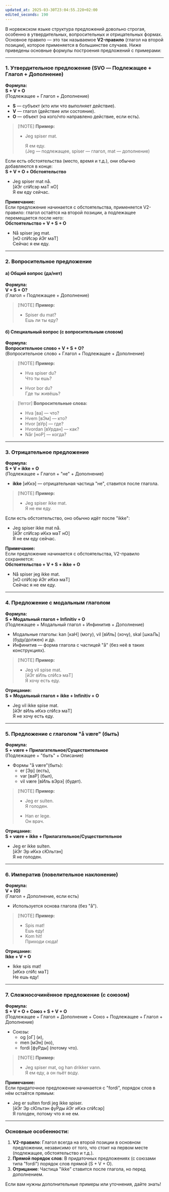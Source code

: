 ```yaml
---
updated_at: 2025-03-30T23:04:55.228+02:00
edited_seconds: 190
---
```

В норвежском языке структура предложений довольно строгая, особенно в утвердительных, вопросительных и отрицательных формах. Основное правило — это так называемое **V2-правило** (глагол на второй позиции), которое применяется в большинстве случаев. Ниже приведены основные формулы построения предложений с примерами:

---

### 1. Утвердительное предложение (SVO — Подлежащее + Глагол + Дополнение)
**Формула:**  
**S + V + O**  
(Подлежащее + Глагол + Дополнение)

- **S** — субъект (кто или что выполняет действие).  
- **V** — глагол (действие или состояние).  
- **O** — объект (на кого/что направлено действие, если есть).  

> [!NOTE]  **Пример:**  
> - Jeg spiser mat.  
> 
>   Я ем еду.  
>   (Jeg — подлежащее, spiser — глагол, mat — дополнение)

Если есть обстоятельства (место, время и т.д.), они обычно добавляются в конце:  
**S + V + O + Обстоятельство**  
- Jeg spiser mat nå.  
  [йЭг спИcэр мaТ нО]  
  Я ем еду сейчас.

**Примечание:**  
Если предложение начинается с обстоятельства, применяется V2-правило: глагол остаётся на второй позиции, а подлежащее перемещается после него:  
**Обстоятельство + V + S + O**  
- Nå spiser jeg mat.  
  [нО спИcэр йЭг мaТ]  
  Сейчас я ем еду.

---

### 2. Вопросительное предложение
#### а) Общий вопрос (да/нет)  
**Формула:**  
**V + S + O?**  
(Глагол + Подлежащее + Дополнение)

> [!NOTE]  **Пример:**  
>   - Spiser du mat?   
>     Ешь ли ты еду?

#### б) Специальный вопрос (с вопросительным словом)  
**Формула:**  
**Вопросительное слово + V + S + O?**  
(Вопросительное слово + Глагол + Подлежащее + Дополнение)

> [!NOTE] **Пример:**  
>   - Hva spiser du?  
>     Что ты ешь?  
>    
>   - Hvor bor du?  
>     Где ты живёшь?



> [!error] **Вопросительные слова:**  
> - Hva [вa] — что?  
> - Hvem [вЭм] — кто?  
> - Hvor [вУр] — где?  
> - Hvordan [вУрдан] — как?  
> - Når [нoР] — когда?

---

### 3. Отрицательное предложение  
**Формула:**  
**S + V + ikke + O**  
(Подлежащее + Глагол + "не" + Дополнение)

- **ikke** [иКкэ] — отрицательная частица "не", ставится после глагола.  

> [!NOTE]  **Пример:**  
> - Jeg spiser ikke mat.  
>   Я не ем еду.

Если есть обстоятельство, оно обычно идёт после "ikke":  
- Jeg spiser ikke mat nå.  
  [йЭг спИcэр иКкэ мaТ нО]  
  Я не ем еду сейчас.

**Примечание:**  
Если предложение начинается с обстоятельства, V2-правило сохраняется:  
**Обстоятельство + V + S + ikke + O**  
- Nå spiser jeg ikke mat.  
  [нО спИcэр йЭг иКкэ мaТ]  
  Сейчас я не ем еду.

---

### 4. Предложение с модальным глаголом  
**Формула:**  
**S + Модальный глагол + Infinitiv + O**  
(Подлежащее + Модальный глагол + Инфинитив + Дополнение)

- Модальные глаголы: kan [кaН] (могу), vil [вИль] (хочу), skal [шкaЛь] (буду/должен) и др.  
- Инфинитив — форма глагола с частицей "å" (без неё в таких конструкциях).  

> [!NOTE]  **Пример:**  
> - Jeg vil spise mat.  
>   [йЭг вИль спИсэ мaТ]  
>   Я хочу есть еду.

**Отрицание:**  
**S + Модальный глагол + ikke + Infinitiv + O**  
- Jeg vil ikke spise mat.  
  [йЭг вИль иКкэ спИсэ мaТ]  
  Я не хочу есть еду.

---

### 5. Предложение с глаголом "å være" (быть)  
**Формула:**  
**S + være + Прилагательное/Существительное**  
(Подлежащее + "быть" + Описание)

- Формы "å være"(быть): 
	- er [Эр] (есть), 
	- var [вaР] (был), 
	- vil være [вИль вЭрэ] (будет).  

> [!NOTE]  **Пример:**  
> - Jeg er sulten.  
>   Я голоден.  
>  
> - Han er lege.  
>   Он врач.

**Отрицание:**  
**S + være + ikke + Прилагательное/Существительное**  
- Jeg er ikke sulten.  
  [йЭг Эр иКкэ сЮльтэн]  
  Я не голоден.

---

### 6. Императив (повелительное наклонение)  
**Формула:**  
**V + (O)**  
(Глагол + Дополнение, если есть)

- Используется основа глагола (без "å").  

> [!NOTE]  **Пример:**  
> - Spis mat!  
>   Ешь еду!  
> - Kom hit!  
>   Приходи сюда!

**Отрицание:**  
**Ikke + V + O**  
- Ikke spis mat!  
  [иКкэ спИс мaТ]  
  Не ешь еду!

---

### 7. Сложносочинённое предложение (с союзом)  
**Формула:**  
**S + V + O + Союз + S + V + O**  
(Подлежащее + Глагол + Дополнение + Союз + Подлежащее + Глагол + Дополнение)

- Союзы: 
	- og [oГ] (и), 
	- men [мЭн] (но),
	- fordi [фyРды] (потому что).  

> [!NOTE]  **Пример:**  
> - Jeg spiser mat, og han drikker vann.  
>   Я ем еду, а он пьёт воду.

**Примечание:**  
Если придаточное предложение начинается с "fordi", порядок слов в нём остаётся прямым:  
- Jeg er sulten fordi jeg ikke spiser.  
  [йЭг Эр сЮльтэн фyРды йЭг иКкэ спИcэр]  
  Я голоден, потому что я не ем.

---

### Основные особенности:
1. **V2-правило**: Глагол всегда на второй позиции в основном предложении, независимо от того, что стоит на первом месте (подлежащее, обстоятельство и т.д.).  
2. **Прямой порядок слов**: В придаточных предложениях (с союзами типа "fordi") порядок слов прямой (S + V + O).  
3. **Отрицание**: Частица "ikke" ставится после глагола, но перед дополнением.  

Если вам нужны дополнительные примеры или уточнения, дайте знать!